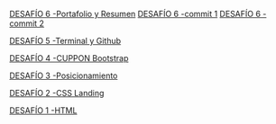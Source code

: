 
<a href="https://awalzerk.github.io/PORT-Colab/" target="_blank" rel="noopener noreferrer">DESAFÍO 6 -Portafolio y Resumen</a>
<a href="https://github.com/awalzerk/Panaderia-Emilia" target="_blank" rel="noopener noreferrer">DESAFÍO 6 -commit 1</a>
<a href="https://github.com/awalzerk/clase_css" target="_blank" rel="noopener noreferrer">DESAFÍO 6 -commit 2</a>

<a href="https://github.com/awalzerk/fdsw-github" target="_blank" rel="noopener noreferrer">DESAFÍO 5 -Terminal y Github</a>

<a href="https://github.com/awalzerk/CUPPON-bootstrap" target="_blank" rel="noopener noreferrer">DESAFÍO 4 -CUPPON Bootstrap</a>

<a href="https://github.com/awalzerk/POSICIONAMIENTO-desafio3" target="_blank" rel="noopener noreferrer">DESAFÍO 3 -Posicionamiento</a>

<a href="https://github.com/awalzerk/CSS-landing" target="_blank" rel="noopener noreferrer">DESAFÍO 2 -CSS Landing</a>

<a href="https://github.com/awalzerk/CV-arq" target="_blank" rel="noopener noreferrer">DESAFÍO 1 -HTML</a>
